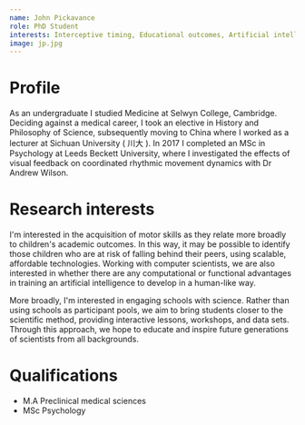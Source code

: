 ```yaml
---
name: John Pickavance
role: PhD Student
interests: Interceptive timing, Educational outcomes, Artificial intelligence
image: jp.jpg
---
```



# Profile
As an undergraduate I studied Medicine at Selwyn College, Cambridge. Deciding against a medical career, I took an elective in History and Philosophy of Science, subsequently moving to China where I worked as a lecturer at Sichuan University ( 川大 ). In 2017 I completed an MSc in Psychology at Leeds Beckett University, where I investigated the effects of visual feedback on coordinated rhythmic movement dynamics with Dr Andrew Wilson.

# Research interests
I'm interested in the acquisition of motor skills as they relate more broadly to children's academic outcomes. In this way, it may be possible to identify those children who are at risk of falling behind their peers, using scalable, affordable technologies. Working with computer scientists, we are also interested in whether there are any computational or functional advantages in training an artificial intelligence to develop in a human-like way.

More broadly, I'm interested in engaging schools with science. Rather than using schools as participant pools, we aim to bring students closer to the scientific method, providing interactive lessons, workshops, and data sets. Through this approach, we hope to educate and inspire future generations of scientists from all backgrounds.

# Qualifications
* M.A Preclinical medical sciences
* MSc Psychology